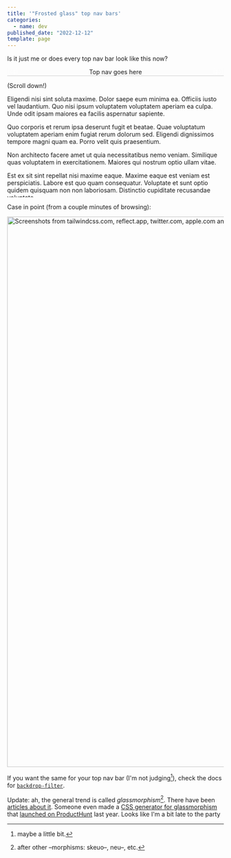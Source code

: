 ```yaml
---
title: '"Frosted glass" top nav bars'
categories:
  - name: dev
published_date: "2022-12-12"
template: page
---
```


Is it just me or does every top nav bar look like this now?

<div style="height:300px;overflow-y:scroll;border:var(--border-width) solid currentColor;">
  <div style="position:sticky;top:0;">
    <div style="backdrop-filter:blur(10px);-webkit-backdrop-filter:blur(10px);padding:var(--space-s);text-align:center;">Top nav goes here</div>
    <div style="height:1px;background:currentColor;opacity:0.2;"><!-- dirty hack to add opacity to a border with currentColor --></div>
  </div>
  <div style="padding:var(--space-s);">
    <p style="margin-bottom:var(--space-s);">(Scroll down!)</p>
    <p style="margin-bottom:var(--space-s);">Eligendi nisi sint soluta maxime. Dolor saepe eum minima ea. Officiis iusto vel laudantium. Quo nisi ipsum voluptatem voluptatem aperiam ea culpa. Unde odit ipsam maiores ea facilis aspernatur sapiente.</p>
    <p style="margin-bottom:var(--space-s);">Quo corporis et rerum ipsa deserunt fugit et beatae. Quae voluptatum voluptatem aperiam enim fugiat rerum dolorum sed. Eligendi dignissimos tempore magni quam ea. Porro velit quis praesentium.</p>
    <p style="margin-bottom:var(--space-s);">Non architecto facere amet ut quia necessitatibus nemo veniam. Similique quas voluptatem in exercitationem. Maiores qui nostrum optio ullam vitae.</p>
    <p style="margin-bottom:var(--space-s);">Est ex sit sint repellat nisi maxime eaque. Maxime eaque est veniam est perspiciatis. Labore est quo quam consequatur. Voluptate et sunt optio quidem quisquam non non laboriosam. Distinctio cupiditate recusandae voluptate.</p>
    <p style="margin-bottom:var(--space-s);">Velit laborum saepe quibusdam voluptatem. In ea dolorum sit laboriosam quia aliquam. Consequatur quidem alias facilis eaque quos a alias. Ut sed enim eum iusto at.</p>
  </div>
</div>

Case in point (from a couple minutes of browsing):

<img width="1280" height="1075" style="aspect-ratio:1280/1075;height:auto;" src="/static/images/2022-12-12-frosted-glass-navs.webp"  alt="Screenshots from tailwindcss.com, reflect.app, twitter.com, apple.com and brianlovin.com showing their 'frosted glass' top nav bars">

If you want the same for your top nav bar (I'm not judging[^1]), check the docs for [`backdrop-filter`](https://developer.mozilla.org/en-US/docs/Web/CSS/backdrop-filter).

Update: ah, the general trend is called _glassmorphism_[^2]. There have been [articles about it](https://uxdesign.cc/glassmorphism-in-user-interfaces-1f39bb1308c9). Someone even made a [CSS generator for glassmorphism](https://ui.glass/generator/) that [launched on ProductHunt](https://www.producthunt.com/products/glassmorphism) last year. Looks like I'm a bit late to the party

[^1]: maybe a little bit.
[^2]: after other –morphisms: skeuo–, neu–, etc.
